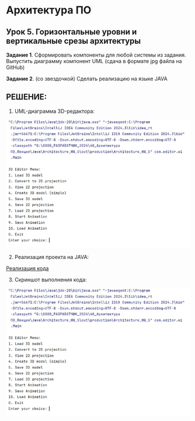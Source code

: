 # Архитектура ПО 

## Урок 5. Горизонтальные уровни и вертикальные срезы архитектуры

**Задание 1**. Сформировать компоненты для любой системы из задания. 
Выпустить диаграмму компонент UML (сдача в формате jpg файла на GitHub)

**Задание 2**. (со звездочкой) Сделать реализацию на языке JAVA

## РЕШЕНИЕ:

1. UML-диаграмма 3D-редактора:

![](01.jpg)


2. Реализация проекта на JAVA:

[Реализация кода](src/com/editor)

3. Скриншот выполнения кода:

![](01.jpg)

   
   
   
